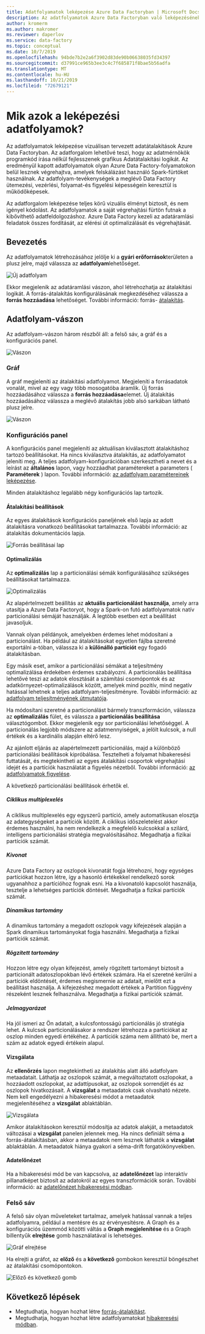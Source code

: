 ```yaml
---
title: Adatfolyamatok leképezése Azure Data Factoryban | Microsoft Docs
description: Az adatfolyamatok Azure Data Factoryban való leképezésének áttekintése
author: kromerm
ms.author: makromer
ms.reviewer: daperlov
ms.service: data-factory
ms.topic: conceptual
ms.date: 10/7/2019
ms.openlocfilehash: 94bde7b2e2a6f3902d83de90b06638035fd34397
ms.sourcegitcommit: d37991ce965b3ee3c4c7f685871f8bae5b56adfa
ms.translationtype: MT
ms.contentlocale: hu-HU
ms.lasthandoff: 10/21/2019
ms.locfileid: "72679121"
---
```

# <a name="what-are-mapping-data-flows"></a>Mik azok a leképezési adatfolyamok?

Az adatfolyamatok leképezése vizuálisan tervezett adatátalakítások Azure Data Factoryban. Az adatforgalom lehetővé teszi, hogy az adatmérnökök programkód írása nélkül fejlesszenek grafikus Adatátalakítási logikát. Az eredményül kapott adatfolyamatok olyan Azure Data Factory-folyamatokon belül lesznek végrehajtva, amelyek felskálázást használó Spark-fürtöket használnak. Az adatfolyam-tevékenységek a meglévő Data Factory ütemezési, vezérlési, folyamat-és figyelési képességein keresztül is működőképesek.

Az adatforgalom leképezése teljes körű vizuális élményt biztosít, és nem igényel kódolást. Az adatfolyamatok a saját végrehajtási fürtön futnak a kibővíthető adatfeldolgozáshoz. Azure Data Factory kezeli az adatáramlási feladatok összes fordítását, az elérési út optimalizálását és végrehajtását.

## <a name="getting-started"></a>Bevezetés

Az adatfolyamatok létrehozásához jelölje ki a **gyári erőforrások**területen a plusz jelre, majd válassza az **adatfolyam**lehetőséget. 

![Új adatfolyam](media/data-flow/newdataflow2.png "új adatfolyam")

Ekkor megjelenik az adatáramlási vászon, ahol létrehozhatja az átalakítási logikát. A forrás-átalakítás konfigurálásának megkezdéséhez válassza a **forrás hozzáadása** lehetőséget. További információ: forrás- [átalakítás](data-flow-source.md).

## <a name="data-flow-canvas"></a>Adatfolyam-vászon

Az adatfolyam-vászon három részből áll: a felső sáv, a gráf és a konfigurációs panel. 

![Vászon](media/data-flow/canvas1.png "Vászon")

### <a name="graph"></a>Gráf

A gráf megjeleníti az átalakítási adatfolyamot. Megjeleníti a forrásadatok vonalát, mivel az egy vagy több mosogatóba áramlik. Új forrás hozzáadásához válassza a **forrás hozzáadása**elemet. Új átalakítás hozzáadásához válassza a meglévő átalakítás jobb alsó sarkában látható plusz jelre.

![Vászon](media/data-flow/canvas2.png "Vászon")

### <a name="configuration-panel"></a>Konfigurációs panel

A konfigurációs panel megjeleníti az aktuálisan kiválasztott átalakításhoz tartozó beállításokat. Ha nincs kiválasztva átalakítás, az adatfolyamatot jeleníti meg. A teljes adatfolyam-konfigurációban szerkesztheti a nevet és a leírást az **általános** lapon, vagy hozzáadhat paramétereket a parameters ( **Paraméterek** ) lapon. További információ: [az adatfolyam paramétereinek leképezése](parameters-data-flow.md).

Minden átalakításhoz legalább négy konfigurációs lap tartozik.

#### <a name="transformation-settings"></a>Átalakítási beállítások

Az egyes átalakítások konfigurációs paneljének első lapja az adott átalakításra vonatkozó beállításokat tartalmazza. További információ: az átalakítás dokumentációs lapja.

![Forrás beállításai lap](media/data-flow/source1.png "Forrás beállításai lap")

#### <a name="optimize"></a>Optimalizálás

Az **optimalizálás** lap a particionálási sémák konfigurálásához szükséges beállításokat tartalmazza.

![Optimalizálás](media/data-flow/optimize1.png "Optimalizálás")

Az alapértelmezett beállítás az **aktuális particionálást használja**, amely arra utasítja a Azure Data Factoryot, hogy a Spark-on futó adatfolyamatok natív particionálási sémáját használják. A legtöbb esetben ezt a beállítást javasoljuk.

Vannak olyan példányok, amelyekben érdemes lehet módosítani a particionálást. Ha például az átalakításokat egyetlen fájlba szeretné exportálni a-tóban, válassza ki a **különálló partíciót** egy fogadó átalakításban.

Egy másik eset, amikor a particionálási sémákat a teljesítmény optimalizálása érdekében érdemes szabályozni. A particionálás beállítása lehetővé teszi az adatok elosztását a számítási csomópontok és az adatkörnyezet-optimalizálások között, amelyek mind pozitív, mind negatív hatással lehetnek a teljes adatfolyam-teljesítményre. További információ: az [adatfolyam teljesítményének útmutatója](concepts-data-flow-performance.md).

Ha módosítani szeretné a particionálást bármely transzformáción, válassza az **optimalizálás** fület, és válassza a **particionálás beállítása** választógombot. Ekkor megjelenik egy sor particionálási lehetőséggel. A particionálás legjobb módszere az adatmennyiségek, a jelölt kulcsok, a null értékek és a kardinális alapján eltérő lesz. 

Az ajánlott eljárás az alapértelmezett particionálás, majd a különböző particionálási beállítások kipróbálása. Tesztelheti a folyamat hibakeresési futtatását, és megtekintheti az egyes átalakítási csoportok végrehajtási idejét és a partíciók használatát a figyelés nézetből. További információ: [az adatfolyamatok figyelése](concepts-data-flow-monitoring.md).

A következő particionálási beállítások érhetők el.

##### <a name="round-robin"></a>Ciklikus multiplexelés 

A ciklikus multiplexelés egy egyszerű partíció, amely automatikusan elosztja az adategységeket a partíciók között. A ciklikus időszeletelést akkor érdemes használni, ha nem rendelkezik a megfelelő kulcsokkal a szilárd, intelligens particionálási stratégia megvalósításához. Megadhatja a fizikai partíciók számát.

##### <a name="hash"></a>Kivonat

Azure Data Factory az oszlopok kivonatát fogja létrehozni, hogy egységes partíciókat hozzon létre, így a hasonló értékekkel rendelkező sorok ugyanahhoz a partícióhoz fognak esni. Ha a kivonatoló kapcsolót használja, tesztelje a lehetséges partíciók döntését. Megadhatja a fizikai partíciók számát.

##### <a name="dynamic-range"></a>Dinamikus tartomány

A dinamikus tartomány a megadott oszlopok vagy kifejezések alapján a Spark dinamikus tartományokat fogja használni. Megadhatja a fizikai partíciók számát. 

##### <a name="fixed-range"></a>Rögzített tartomány

Hozzon létre egy olyan kifejezést, amely rögzített tartományt biztosít a particionált adatoszlopokban lévő értékek számára. Ha el szeretné kerülni a partíciók eldöntését, érdemes megismernie az adatait, mielőtt ezt a beállítást használja. A kifejezéshez megadott értékek a Partition függvény részeként lesznek felhasználva. Megadhatja a fizikai partíciók számát.

##### <a name="key"></a>Jelmagyarázat

Ha jól ismeri az Ön adatait, a kulcsfontosságú particionálás jó stratégia lehet. A kulcsok particionálásakor a rendszer létrehozza a partíciókat az oszlop minden egyedi értékéhez. A partíciók száma nem állítható be, mert a szám az adatok egyedi értékein alapul.

#### <a name="inspect"></a>Vizsgálata

Az **ellenőrzés** lapon megtekintheti az átalakítás alatt álló adatfolyam metaadatait. Láthatja az oszlopok számát, a megváltoztatott oszlopokat, a hozzáadott oszlopokat, az adattípusokat, az oszlopok sorrendjét és az oszlopok hivatkozásait. A **vizsgálat** a metaadatok csak olvasható nézete. Nem kell engedélyezni a hibakeresési módot a metaadatok megjelenítéséhez a **vizsgálat** ablaktáblán.

![Vizsgálata](media/data-flow/inspect1.png "Vizsgálata")

Amikor átalakításokon keresztül módosítja az adatok alakját, a metaadatok változásai a **vizsgálat** panelen jelennek meg. Ha nincs definiált séma a forrás-átalakításban, akkor a metaadatok nem lesznek láthatók a **vizsgálat** ablaktáblán. A metaadatok hiánya gyakori a séma-drift forgatókönyvekben.

#### <a name="data-preview"></a>Adatelőnézet

Ha a hibakeresési mód be van kapcsolva, az **adatelőnézet** lap interaktív pillanatképet biztosít az adatokról az egyes transzformációk során. További információ: az [adatelőnézet hibakeresési módban](concepts-data-flow-debug-mode.md#data-preview).

### <a name="top-bar"></a>Felső sáv

A felső sáv olyan műveleteket tartalmaz, amelyek hatással vannak a teljes adatfolyamra, például a mentésre és az érvényesítésre. A Graph és a konfigurációs üzemmód közötti váltás a **Graph megjelenítése** és a Graph billentyűk **elrejtése** gomb használatával is lehetséges.

![Gráf elrejtése](media/data-flow/hideg.png "Gráf elrejtése")

Ha elrejti a gráfot, az **előző** és a **következő** gombokon keresztül böngészhet az átalakítási csomópontokon.

![Előző és következő gomb](media/data-flow/showhide.png "előző és következő gomb")

## <a name="next-steps"></a>Következő lépések

* Megtudhatja, hogyan hozhat létre [forrás-átalakítást](data-flow-source.md).
* Megtudhatja, hogyan hozhat létre adatfolyamatokat [hibakeresési módban](concepts-data-flow-debug-mode.md).
